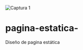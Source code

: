 ![Captura 1](https://user-images.githubusercontent.com/74264081/120086229-a24ba200-c0a3-11eb-9391-e31a4d9eb0cb.PNG)
# pagina-estatica-
Diseño de pagina estática 

